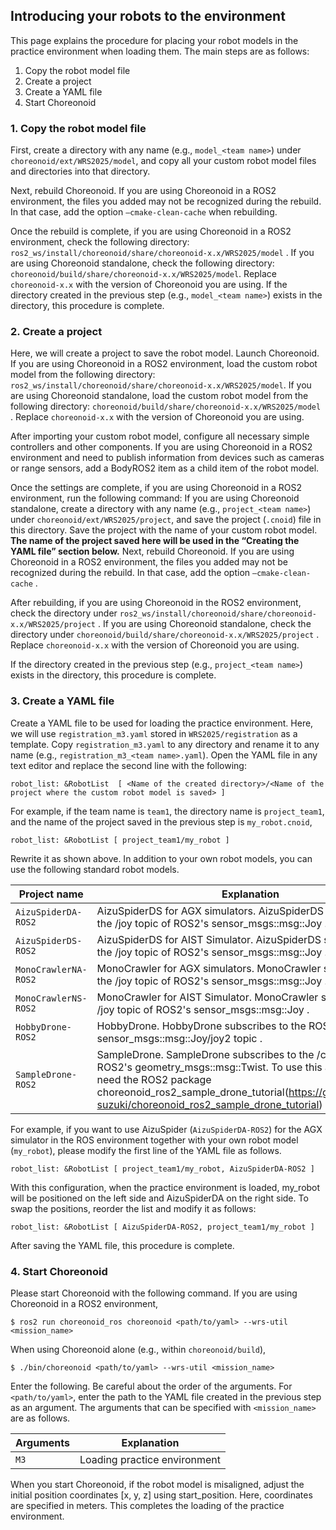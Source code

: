 ## Introducing your robots to the environment

This page explains the procedure for placing your robot models in the practice environment when loading them. The main steps are as follows:
1. Copy the robot model file
2. Create a project
3. Create a YAML file
4. Start Choreonoid


### 1. Copy the robot model file
First, create a directory with any name (e.g., ``model_<team name>``) under ``choreonoid/ext/WRS2025/model``, and copy all your custom robot model files and directories into that directory.

Next, rebuild Choreonoid. If you are using Choreonoid in a ROS2 environment, the files you added may not be recognized during the rebuild. In that case, add the option ``–cmake-clean-cache`` when rebuilding.

Once the rebuild is complete, if you are using Choreonoid in a ROS2 environment, check the following directory: ``ros2_ws/install/choreonoid/share/choreonoid-x.x/WRS2025/model`` . If you are using Choreonoid standalone, check the following directory: ``choreonoid/build/share/choreonoid-x.x/WRS2025/model``. Replace ``choreonoid-x.x`` with the version of Choreonoid you are using. 
If the directory created in the previous step (e.g., ``model_<team name>``) exists in the directory, this procedure is complete.

### 2. Create a project
Here, we will create a project to save the robot model. Launch Choreonoid. If you are using Choreonoid in a ROS2 environment, load the custom robot model from the following directory: ``ros2_ws/install/choreonoid/share/choreonoid-x.x/WRS2025/model``. If you are using Choreonoid standalone, load the custom robot model from the following directory: ``choreonoid/build/share/choreonoid-x.x/WRS2025/model`` .
Replace ``choreonoid-x.x`` with the version of Choreonoid you are using.

After importing your custom robot model, configure all necessary simple controllers and other components.
If you are using Choreonoid in a ROS2 environment and need to publish information from devices such as cameras or range sensors, add a BodyROS2 item as a child item of the robot model.

Once the settings are complete, if you are using Choreonoid in a ROS2 environment, run the following command: If you are using Choreonoid standalone, create a directory with any name (e.g., ``project_<team name>``) under ``choreonoid/ext/WRS2025/project``, and save the project (``.cnoid``) file in this directory.
Save the project with the name of your custom robot model.
**The name of the project saved here will be used in the “Creating the YAML file” section below.**
Next, rebuild Choreonoid. If you are using Choreonoid in a ROS2 environment, the files you added may not be recognized during the rebuild. In that case, add the option ``–cmake-clean-cache`` .

After rebuilding, if you are using Choreonoid in the ROS2 environment, check the directory under ``ros2_ws/install/choreonoid/share/choreonoid-x.x/WRS2025/project`` . If you are using Choreonoid standalone, check the directory under ``choreonoid/build/share/choreonoid-x.x/WRS2025/project`` . Replace ``choreonoid-x.x`` with the version of Choreonoid you are using. 

If the directory created in the previous step (e.g., ``project_<team name>``) exists in the directory, this procedure is complete.

### 3. Create a YAML file
Create a YAML file to be used for loading the practice environment. Here, we will use ``registration_m3.yaml`` stored in ``WRS2025/registration`` as a template. Copy ``registration_m3.yaml`` to any directory and rename it to any name (e.g., ``registration_m3_<team name>.yaml``).
Open the YAML file in any text editor and replace the second line with the following:
```
robot_list: &RobotList  [ <Name of the created directory>/<Name of the project where the custom robot model is saved> ]
```
For example, if the team name is ``team1``, the directory name is ``project_team1``, and the name of the project saved in the previous step is ``my_robot.cnoid``,

```
robot_list: &RobotList [ project_team1/my_robot ]
```
Rewrite it as shown above.
In addition to your own robot models, you can use the following standard robot models.

| Project name | Explanation |
| ---- | ---- |
| ``AizuSpiderDA-ROS2`` | AizuSpiderDS for AGX simulators. AizuSpiderDS subscribes to the /joy topic of ROS2's sensor_msgs::msg::Joy . |
| ``AizuSpiderDS-ROS2`` | AizuSpiderDS for AIST Simulator. AizuSpiderDS subscribes to the /joy topic of ROS2's sensor_msgs::msg::Joy . |
| ``MonoCrawlerNA-ROS2`` | MonoCrawler for AGX simulators. MonoCrawler subscribes to the /joy topic of ROS2's sensor_msgs::msg::Joy . |
| ``MonoCrawlerNS-ROS2`` | MonoCrawler for AIST Simulator. MonoCrawler subscribes to the /joy topic of ROS2's sensor_msgs::msg::Joy . |
| ``HobbyDrone-ROS2`` | HobbyDrone. HobbyDrone subscribes to the ROS2 sensor_msgs::msg::Joy/joy2 topic . |
| ``SampleDrone-ROS2`` | SampleDrone. SampleDrone subscribes to the /cmd_vel topic of ROS2's geometry_msgs::msg::Twist. To use this argument, you need the ROS2 package choreonoid_ros2_sample_drone_tutorial(https://github.com/k38-suzuki/choreonoid_ros2_sample_drone_tutorial) . |

For example, if you want to use AizuSpider (``AizuSpiderDA-ROS2``) for the AGX simulator in the ROS environment together with your own robot model (``my_robot``), please modify the first line of the YAML file as follows.

```
robot_list: &RobotList [ project_team1/my_robot, AizuSpiderDA-ROS2 ]
```
With this configuration, when the practice environment is loaded, my_robot will be positioned on the left side and AizuSpiderDA on the right side. To swap the positions, reorder the list and modify it as follows:
```
robot_list: &RobotList [ AizuSpiderDA-ROS2, project_team1/my_robot ]
```
After saving the YAML file, this procedure is complete.

### 4. Start Choreonoid
Please start Choreonoid with the following command. If you are using Choreonoid in a ROS2 environment,

```
$ ros2 run choreonoid_ros choreonoid <path/to/yaml> --wrs-util <mission_name>
```

When using Choreonoid alone (e.g., within ```choreonoid/build```),
```
$ ./bin/choreonoid <path/to/yaml> --wrs-util <mission_name>
```
Enter the following. Be careful about the order of the arguments. For ```<path/to/yaml>```, enter the path to the YAML file created in the previous step as an argument. The arguments that can be specified with ```<mission_name>``` are as follows.

| Arguments | Explanation |
| ---- | ---- |
| ``M3`` | Loading practice environment |


When you start Choreonoid, if the robot model is misaligned, adjust the initial position coordinates [x, y, z] using start_position. Here, coordinates are specified in meters.
This completes the loading of the practice environment.
